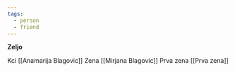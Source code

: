 ```yaml
---
tags:
  - person
  - friend
---
```

**Zeljo**

Kci [[Anamarija Blagovic]]
Zena [[Mirjana Blagovic]]
Prva zena [[Prva zena]]

